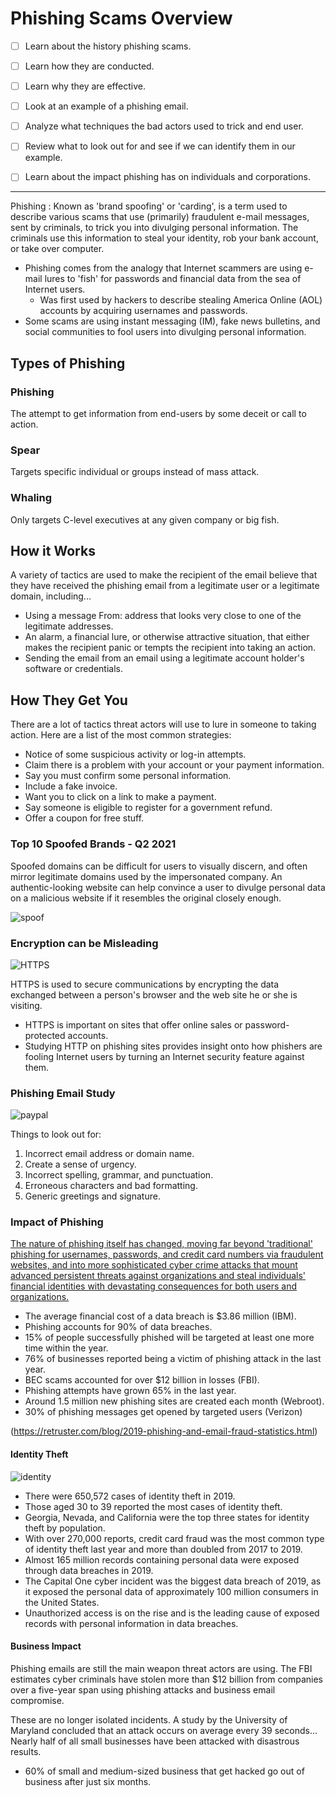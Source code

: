 
# Phishing Scams Overview

- [ ] Learn about the history phishing scams.
- [ ] Learn how they are conducted.
- [ ] Learn why they are effective.


- [ ] Look at an example of a phishing email.
- [ ] Analyze what techniques the bad actors used to trick and end user.
- [ ] Review what to look out for and see if we can identify them in our example.

- [ ] Learn about the impact phishing has on individuals and corporations.

---

Phishing
: Known as 'brand spoofing' or 'carding', is a term used to describe various scams that use (primarily) fraudulent e-mail messages, sent by criminals, to trick you into divulging personal information. The criminals use this information to steal your identity, rob your bank account, or take over computer.

- Phishing comes from the analogy that Internet scammers are using e-mail lures to 'fish' for passwords and financial data from the sea of Internet users.
  - Was first used by hackers to describe stealing America Online (AOL) accounts by acquiring usernames and passwords.
- Some scams are using instant messaging (IM), fake news bulletins, and social communities to fool users into divulging personal information.

## Types of Phishing

### Phishing

The attempt to get information from end-users by some deceit or call to action.

### Spear

Targets specific individual or groups instead of mass attack.

### Whaling

Only targets C-level executives at any given company or big fish.

## How it Works

A variety of tactics are used to make the recipient of the email believe that they have received the phishing email from a legitimate user or a legitimate domain, including...

- Using a message From: address that looks very close to one of the legitimate addresses.
- An alarm, a financial lure, or otherwise attractive situation, that either makes the recipient panic or tempts the recipient into taking an action.
- Sending the email from an email using a legitimate account holder's software or credentials.

## How They Get You

There are a lot of tactics threat actors will use to lure in someone to taking action. Here are a list of the most common strategies:

- Notice of some suspicious activity or log-in attempts.
- Claim there is a problem with your account or your payment information.
- Say you must confirm some personal information.
- Include a fake invoice.
- Want you to click on a link to make a payment.
- Say someone is eligible to register for a government refund.
- Offer a coupon for free stuff.

### Top 10 Spoofed Brands - Q2 2021

Spoofed domains can be difficult for users to visually discern, and often mirror legitimate domains used by the impersonated company. An authentic-looking website can help convince a user to divulge personal data on a malicious website if it resembles the original closely enough.

![spoof](https://circleid.com/images/uploads/13304a.png)

### Encryption can be Misleading

![HTTPS](https://media.threatpost.com/wp-content/uploads/sites/103/2020/09/29191430/number-of-phish-attacks-agains-https.jpg)

HTTPS is used to secure communications by encrypting the data exchanged between a person's browser and the web site he or she is visiting.

- HTTPS is important on sites that offer online sales or password-protected accounts.
- Studying HTTP on phishing sites provides insight onto how phishers are fooling Internet users by turning an Internet security feature against them.

### Phishing Email Study

![paypal](https://support.4it.com.au/wp-content/uploads/2015/03/Paypal-Phishing-1-1.png)

Things to look out for:

1. Incorrect email address or domain name.
2. Create a sense of urgency.
3. Incorrect spelling, grammar, and punctuation.
4. Erroneous characters and bad formatting.
5. Generic greetings and signature.

### Impact of Phishing

[The nature of phishing itself has changed, moving far beyond 'traditional' phishing for usernames, passwords, and credit card numbers via fraudulent websites, and into more sophisticated cyber crime attacks that mount advanced persistent threats against organizations and steal individuals' financial identities with devastating consequences for both users and organizations.](https://dx.doi.org/10.14722/usec.2018.23016)

- The average financial cost of a data breach is $3.86 million (IBM).
- Phishing accounts for 90% of data breaches.
- 15% of people successfully phished will be targeted at least one more time within the year.
- 76% of businesses reported being a victim of phishing attack in the last year.
- BEC scams accounted for over $12 billion in losses (FBI).
- Phishing attempts have grown 65% in the last year.
- Around 1.5 million new phishing sites are created each month (Webroot).
- 30% of phishing messages get opened by targeted users (Verizon)

(https://retruster.com/blog/2019-phishing-and-email-fraud-statistics.html)

#### Identity Theft

![identity](https://klintmarketing.com/wp-content/uploads/2021/01/Types-of-identity-theft.png.webp)

- There were 650,572 cases of identity theft in 2019.
- Those aged 30 to 39 reported the most cases of identity theft.
- Georgia, Nevada, and California were the top three states for identity theft by population.
- With over 270,000 reports, credit card fraud was the most common type of identity theft last year and more than doubled from 2017 to 2019.
- Almost 165 million records containing personal data were exposed through data breaches in 2019.
- The Capital One cyber incident was the biggest data breach of 2019, as it exposed the personal data of approximately 100 million consumers in the United States.
- Unauthorized access is on the rise and is the leading cause of exposed records with personal information in data breaches.

#### Business Impact

Phishing emails are still the main weapon threat actors are using. The FBI estimates cyber criminals have stolen more than $12 billion from companies over a five-year span using phishing attacks and business email compromise.

These are no longer isolated incidents. A study by the University of Maryland concluded that an attack occurs on average every 39 seconds... Nearly half of all small businesses have been attacked with disastrous results.

- 60% of small and medium-sized business that get hacked go out of business after just six months.